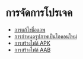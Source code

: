 
# การจัดการโปรเจค

- [การแก้ไขชื่อแอพ](edit-app-name.md)
- [การกำหนดรูปภาพเป็นไอคอนใหม่](set-app-icon.md)
- [การสร้างไฟล์ APK](build-apk.md)
- [การสร้างไฟล์ AAB](build-aab.md)